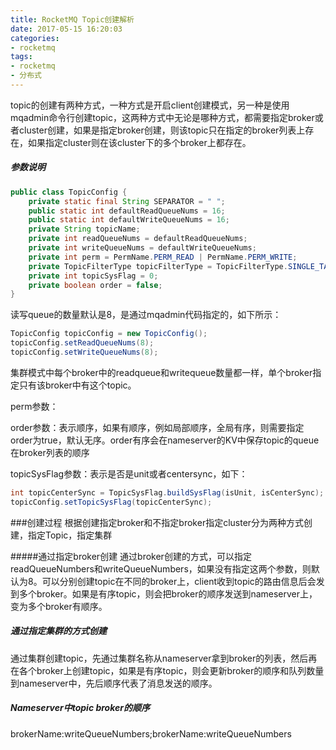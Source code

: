 ```yaml
---
title: RocketMQ Topic创建解析
date: 2017-05-15 16:20:03
categories:
- rocketmq
tags:
- rocketmq
- 分布式
---
```


topic的创建有两种方式，一种方式是开启client创建模式，另一种是使用mqadmin命令行创建topic，这两种方式中无论是哪种方式，都需要指定broker或者cluster创建，如果是指定broker创建，则该topic只在指定的broker列表上存在，如果指定cluster则在该cluster下的多个broker上都存在。

##### 参数说明
```java
public class TopicConfig {
    private static final String SEPARATOR = " ";
    public static int defaultReadQueueNums = 16;
    public static int defaultWriteQueueNums = 16;
    private String topicName;
    private int readQueueNums = defaultReadQueueNums;
    private int writeQueueNums = defaultWriteQueueNums;
    private int perm = PermName.PERM_READ | PermName.PERM_WRITE;
    private TopicFilterType topicFilterType = TopicFilterType.SINGLE_TAG;
    private int topicSysFlag = 0;
    private boolean order = false;
}
```
读写queue的数量默认是8，是通过mqadmin代码指定的，如下所示：

```java
TopicConfig topicConfig = new TopicConfig();
topicConfig.setReadQueueNums(8);
topicConfig.setWriteQueueNums(8);
```
集群模式中每个broker中的readqueue和writequeue数量都一样，单个broker指定只有该broker中有这个topic。

perm参数：

order参数：表示顺序，如果有顺序，例如局部顺序，全局有序，则需要指定order为true，默认无序。order有序会在nameserver的KV中保存topic的queue在broker列表的顺序

topicSysFlag参数：表示是否是unit或者centersync，如下：

```java
int topicCenterSync = TopicSysFlag.buildSysFlag(isUnit, isCenterSync);
topicConfig.setTopicSysFlag(topicCenterSync);
```

###创建过程
根据创建指定broker和不指定broker指定cluster分为两种方式创建，指定Topic，指定集群

#####通过指定broker创建
通过broker创建的方式，可以指定readQueueNumbers和writeQueueNumbers，如果没有指定这两个参数，则默认为8。可以分别创建topic在不同的broker上，client收到topic的路由信息后会发到多个broker。如果是有序topic，则会把broker的顺序发送到nameserver上，变为多个broker有顺序。

##### 通过指定集群的方式创建
通过集群创建topic，先通过集群名称从nameserver拿到broker的列表，然后再在各个broker上创建topic，如果是有序topic，则会更新broker的顺序和队列数量到nameserver中，先后顺序代表了消息发送的顺序。

##### Nameserver中topic broker的顺序
brokerName:writeQueueNumbers;brokerName:writeQueueNumbers
